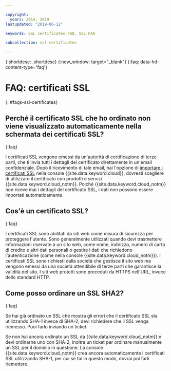 ```yaml
---

copyright:
  years: 2014, 2019
lastupdated: "2019-06-12"

keywords: SSL certificates FAQ, SSL FAQ

subcollection: ssl-certificates

---
```


{:shortdesc: .shortdesc}
{:new_window: target="_blank"}
{:faq: data-hd-content-type='faq'}

# FAQ: certificati SSL
{: #faqs-ssl-certificates}

## Perché il certificato SSL che ho ordinato non viene visualizzato automaticamente nella schermata dei certificati SSL?
{:faq}

I certificati SSL vengono emessi da un'autorità di certificazione di terze parti, che ti invia tutti i dettagli del certificato direttamente in un'email confidenziale. Dopo il ricevimento di tale email, hai l'opzione di [importare i certificati SSL](/docs/infrastructure/ssl-certificates?topic=ssl-certificates-importing-ssl-certificates) nella console {{site.data.keyword.cloud}}, dovresti scegliere di utilizzare il certificato con prodotti e servizi {{site.data.keyword.cloud_notm}}. Poiché {{site.data.keyword.cloud_notm}} non riceve mai i dettagli del certificato SSL, i dati non possono essere importati automaticamente.

## Cos'è un certificato SSL?
{:faq}

I certificati SSL sono abilitati da siti web come misura di sicurezza per proteggere l'utente. Sono generalmente utilizzati quando devi trasmettere informazioni riservate a un sito web, come nome, indirizzo, numero di carta di credito e altri dati personali o gestire i dati che richiedono l'autenticazione (come nella console {{site.data.keyword.cloud_notm}}). I certificati SSL sono richiesti dalla società che gestisce il sito web ma vengono emessi da una società attendibile di terze parti che garantisce la validità del sito. I siti web protetti sono preceduti da HTTPS nell'URL, invece dello standard HTTP.

## Come posso ordinare un SSL SHA2?
{:faq}

Se hai già ordinato un SSL che mostra gli errori che il certificato SSL sta utilizzando SHA-1 invece di SHA-2, devi richiedere che il SSL venga riemesso. Puoi farlo inviando un ticket.

Se non hai ancora ordinato un SSL da {{site.data.keyword.cloud_notm}} e devi ordinarne uno con SHA-2, inoltra un ticket per ordinare manualmente un SSL per il dominio in questione. La console {{site.data.keyword.cloud_notm}} crea ancora automaticamente i certificati SSL utilizzando SHA-1, per cui se fai in questo modo, dovrai poi farli riemettere.
